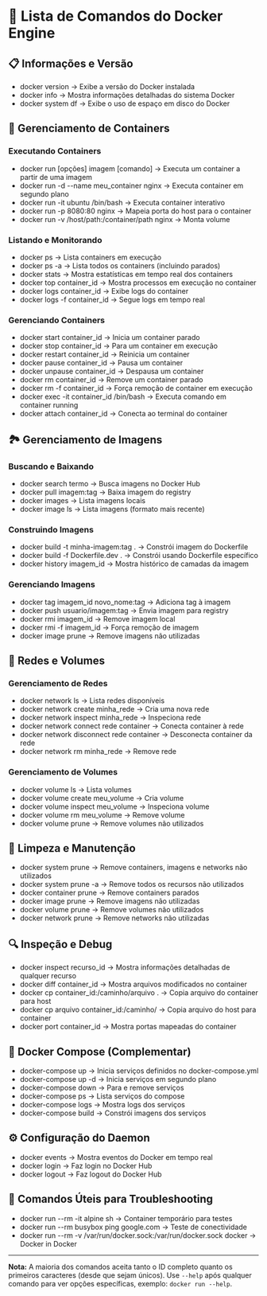 # 🐳 Lista de Comandos do Docker Engine

## 📋 Informações e Versão
- docker version → Exibe a versão do Docker instalada
- docker info → Mostra informações detalhadas do sistema Docker
- docker system df → Exibe o uso de espaço em disco do Docker

## 🐳 Gerenciamento de Containers

### Executando Containers
- docker run [opções] imagem [comando] → Executa um container a partir de uma imagem
- docker run -d --name meu_container nginx → Executa container em segundo plano
- docker run -it ubuntu /bin/bash → Executa container interativo
- docker run -p 8080:80 nginx → Mapeia porta do host para o container
- docker run -v /host/path:/container/path nginx → Monta volume

### Listando e Monitorando
- docker ps → Lista containers em execução
- docker ps -a → Lista todos os containers (incluindo parados)
- docker stats → Mostra estatísticas em tempo real dos containers
- docker top container_id → Mostra processos em execução no container
- docker logs container_id → Exibe logs do container
- docker logs -f container_id → Segue logs em tempo real

### Gerenciando Containers
- docker start container_id → Inicia um container parado
- docker stop container_id → Para um container em execução
- docker restart container_id → Reinicia um container
- docker pause container_id → Pausa um container
- docker unpause container_id → Despausa um container
- docker rm container_id → Remove um container parado
- docker rm -f container_id → Força remoção de container em execução
- docker exec -it container_id /bin/bash → Executa comando em container running
- docker attach container_id → Conecta ao terminal do container

## 🏞️ Gerenciamento de Imagens

### Buscando e Baixando
- docker search termo → Busca imagens no Docker Hub
- docker pull imagem:tag → Baixa imagem do registry
- docker images → Lista imagens locais
- docker image ls → Lista imagens (formato mais recente)

### Construindo Imagens
- docker build -t minha-imagem:tag . → Constrói imagem do Dockerfile
- docker build -f Dockerfile.dev . → Constrói usando Dockerfile específico
- docker history imagem_id → Mostra histórico de camadas da imagem

### Gerenciando Imagens
- docker tag imagem_id novo_nome:tag → Adiciona tag à imagem
- docker push usuario/imagem:tag → Envia imagem para registry
- docker rmi imagem_id → Remove imagem local
- docker rmi -f imagem_id → Força remoção de imagem
- docker image prune → Remove imagens não utilizadas

## 🔗 Redes e Volumes

### Gerenciamento de Redes
- docker network ls → Lista redes disponíveis
- docker network create minha_rede → Cria uma nova rede
- docker network inspect minha_rede → Inspeciona rede
- docker network connect rede container → Conecta container à rede
- docker network disconnect rede container → Desconecta container da rede
- docker network rm minha_rede → Remove rede

### Gerenciamento de Volumes
- docker volume ls → Lista volumes
- docker volume create meu_volume → Cria volume
- docker volume inspect meu_volume → Inspeciona volume
- docker volume rm meu_volume → Remove volume
- docker volume prune → Remove volumes não utilizados

## 🧹 Limpeza e Manutenção
- docker system prune → Remove containers, imagens e networks não utilizados
- docker system prune -a → Remove todos os recursos não utilizados
- docker container prune → Remove containers parados
- docker image prune → Remove imagens não utilizadas
- docker volume prune → Remove volumes não utilizados
- docker network prune → Remove networks não utilizadas

## 🔍 Inspeção e Debug
- docker inspect recurso_id → Mostra informações detalhadas de qualquer recurso
- docker diff container_id → Mostra arquivos modificados no container
- docker cp container_id:/caminho/arquivo . → Copia arquivo do container para host
- docker cp arquivo container_id:/caminho/ → Copia arquivo do host para container
- docker port container_id → Mostra portas mapeadas do container

## 🐳 Docker Compose (Complementar)
- docker-compose up → Inicia serviços definidos no docker-compose.yml
- docker-compose up -d → Inicia serviços em segundo plano
- docker-compose down → Para e remove serviços
- docker-compose ps → Lista serviços do compose
- docker-compose logs → Mostra logs dos serviços
- docker-compose build → Constrói imagens dos serviços

## ⚙️ Configuração do Daemon
- docker events → Mostra eventos do Docker em tempo real
- docker login → Faz login no Docker Hub
- docker logout → Faz logout do Docker Hub

## 🚨 Comandos Úteis para Troubleshooting
- docker run --rm -it alpine sh → Container temporário para testes
- docker run --rm busybox ping google.com → Teste de conectividade
- docker run --rm -v /var/run/docker.sock:/var/run/docker.sock docker → Docker in Docker

_______________________________________________________________________________________

**Nota:** A maioria dos comandos aceita tanto o ID completo quanto os primeiros caracteres (desde que sejam únicos). Use `--help` após qualquer comando para ver opções específicas, exemplo: `docker run --help`.
